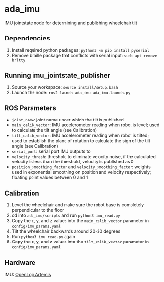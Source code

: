 # ada_imu
IMU jointstate node for determining and publishing wheelchair tilt

## Dependencies
1. Install required python packages: `python3 -m pip install pyserial`
2. Remove braille package that conflicts with serial input: `sudo apt remove brltty`

## Running imu_jointstate_publisher
1. Source your workspace: `source install/setup.bash`
2. Launch the node: `ros2 launch ada_imu ada_imu.launch.py`

## ROS Parameters
* `joint_name`: joint name under which the tilt is published
* `main_calib_vector`: IMU accelerometer reading when robot is level; used to calculate the tilt angle (see Calibration)
* `tilt_calib_vector`: IMU accelerometer reading when robot is tilted; used to establish the plane of rotation to calculate the sign of the tilt angle (see Calibration)
* `serial_port`: serial port IMU outputs to
* `velocity_thresh`: threshold to eliminate velocity noise, if the calculated velocity is less than the threshold, velocity is published as 0
* `position_smoothing_factor` and `velocity_smoothing_factor`: weights used in exponential smoothing on position and velocity respectively; floating point values between 0 and 1

## Calibration
1. Level the wheelchair and make sure the robot base is completely perpendicular to the floor
2. cd into `ada_imu/scripts` and run `python3 imu_read.py`
3. Copy the x, y, and z values into the `main_calib_vector` parameter in `config/imu_params.yaml`
4. Tilt the wheelchair backwards around 20-30 degrees
5. Run `python3 imu_read.py` again
6. Copy the x, y, and z values into the `tilt_calib_vector` parameter in `config/imu_params.yaml`

## Hardware
IMU: [OpenLog Artemis](https://learn.sparkfun.com/tutorials/openlog-artemis-hookup-guide/introduction)
